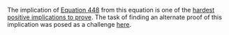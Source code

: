 The implication of [Equation 448](https://teorth.github.io/equational_theories/implications/?448) from this equation is one of the [hardest positive implications to prove](https://leanprover.zulipchat.com/#narrow/channel/458659-Equational/topic/What.20are.20the.20hardest.20positive.20implications.20for.20an.20ATP.3F/near/484163341).  The task of finding an alternate proof of this implication was posed as a challenge [here](https://leanprover.zulipchat.com/#narrow/channel/219941-Machine-Learning-for-Theorem-Proving/topic/A.20.28semi.29-autoformalization.20challenge.3A.20650.3D.3E448/with/518733664).
